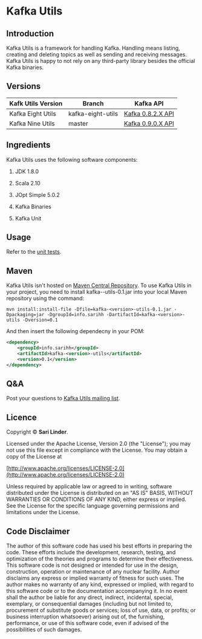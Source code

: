 # Kafka Utils

## Introduction
Kafka Utils is a framework for handling Kafka. Handling means listing, creating and deleting topics as well as sending and receiving messages. Kafka Utils is happy to not rely on any third-party library besides the official Kafka binaries.

## Versions
Kafk Utils Version | Branch            | Kafka API
------------------ | ----------------- | -----------------------------------------------------------
Kafka Eight Utils  | kafka-eight-utils | [Kafka 0.8.2.X API](http://kafka.apache.org/082/documentation.html)
Kafka Nine Utils   | master            | [Kafka 0.9.0.X API](http://kafka.apache.org/090/documentation.html)

## Ingredients
Kafka Utils uses the following software components:

1. JDK 1.8.0

2. Scala 2.10

3. JOpt Simple 5.0.2

4. Kafka Binaries

5. Kafka Unit

## Usage
Refer to the [unit tests](./src/test/java/info/sarihh/kafka/nine/utils).

## Maven

Kafka Utils isn't hosted on [Maven Central Repository](http://search.maven.org). To use Kafka Utils in your project, you need to install kafka-<version>-utils-0.1.jar into your local Maven repository using the command:

```
mvn install:install-file -Dfile=kafka-<version>-utils-0.1.jar -Dpackaging=jar -DgroupId=info.sarihh -DartifactId=kafka-<version>-utils -Dversion=0.1
```

And then insert the following dependecny in your POM:

```XML
<dependency>
	<groupId>info.sarihh</groupId>
	<artifactId>kafka-<version>-utils</artifactId>
	<version>0.1</version>
</dependency>
```

## Q&A

Post your questions to [Kafka Utils mailing list](https://lists.sourceforge.net/lists/listinfo/kafka-utils-list).

## Licence
Copyright &copy; **Sari Linder**.

Licensed under the Apache License, Version 2.0 (the "License");
you may not use this file except in compliance with the License.
You may obtain a copy of the License at

[http://www.apache.org/licenses/LICENSE-2.0](http://www.apache.org/licenses/LICENSE-2.0)

Unless required by applicable law or agreed to in writing, software
distributed under the License is distributed on an "AS IS" BASIS,
WITHOUT WARRANTIES OR CONDITIONS OF ANY KIND, either express or implied.
See the License for the specific language governing permissions and
limitations under the License.

## Code Disclaimer
The author of this software code has used his best efforts in preparing the code. These efforts include the development, research, testing, and optimization of the theories and programs to determine their effectiveness. This software code is not designed or intended for use in the design, construction, operation or maintenance of any nuclear facility. Author disclaims any express or implied warranty of fitness for such uses. The author makes no warranty of any kind, expressed or implied, with regard to this software code or to the documentation accompanying it. In no event shall the author be liable for any direct, indirect, incidental, special, exemplary, or consequential damages (including but not limited to, procurement of substitute goods or services; loss of use, data, or profits; or business interruption whatsoever) arising out of, the furnishing, performance, or use of this software code, even if advised of the possibilities of such damages.
